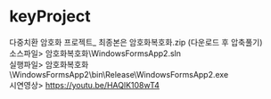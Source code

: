 # keyProject
다중치환 암호화 프로젝트_ 최종본은 암호화복호화.zip (다운로드 후 압축풀기)\
소스파일> 암호화복호화\WindowsFormsApp2.sln \
실행파일> 암호화복호화\WindowsFormsApp2\bin\Release\WindowsFormsApp2.exe \
시연영상> https://youtu.be/HAQlK108wT4

